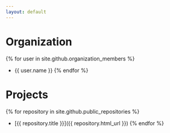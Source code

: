 ```yaml
---
layout: default
---
```


# Organization
{% for user in site.github.organization_members %}
  * {{ user.name }}
{% endfor %}

# Projects
{% for repository in site.github.public_repositories %}
  * [{{ repository.title }}]({{ repository.html_url }})
{% endfor %}
